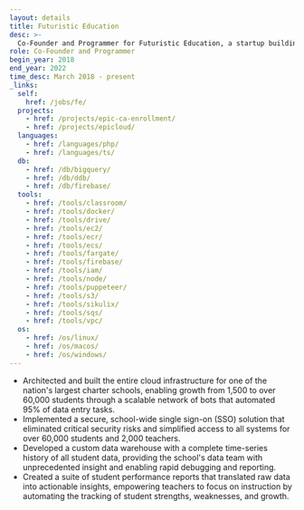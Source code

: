 ```yaml
---
layout: details
title: Futuristic Education
desc: >-
  Co-Founder and Programmer for Futuristic Education, a startup building custom technology solutions for schools and educators
role: Co-Founder and Programmer
begin_year: 2018
end_year: 2022
time_desc: March 2018 - present
_links:
  self:
    href: /jobs/fe/
  projects:
    - href: /projects/epic-ca-enrollment/
    - href: /projects/epicloud/
  languages:
    - href: /languages/php/
    - href: /languages/ts/
  db:
    - href: /db/bigquery/
    - href: /db/ddb/
    - href: /db/firebase/
  tools:
    - href: /tools/classroom/
    - href: /tools/docker/
    - href: /tools/drive/
    - href: /tools/ec2/
    - href: /tools/ecr/
    - href: /tools/ecs/
    - href: /tools/fargate/
    - href: /tools/firebase/
    - href: /tools/iam/
    - href: /tools/node/
    - href: /tools/puppeteer/
    - href: /tools/s3/
    - href: /tools/sikulix/
    - href: /tools/sqs/
    - href: /tools/vpc/
  os:
    - href: /os/linux/
    - href: /os/macos/
    - href: /os/windows/
---
```


- Architected and built the entire cloud infrastructure for one of the nation's largest charter schools, enabling growth from 1,500 to over 60,000 students through a scalable network of bots that automated 95% of data entry tasks.
- Implemented a secure, school-wide single sign-on (SSO) solution that eliminated critical security risks and simplified access to all systems for over 60,000 students and 2,000 teachers.
- Developed a custom data warehouse with a complete time-series history of all student data, providing the school's data team with unprecedented insight and enabling rapid debugging and reporting.
- Created a suite of student performance reports that translated raw data into actionable insights, empowering teachers to focus on instruction by automating the tracking of student strengths, weaknesses, and growth.
